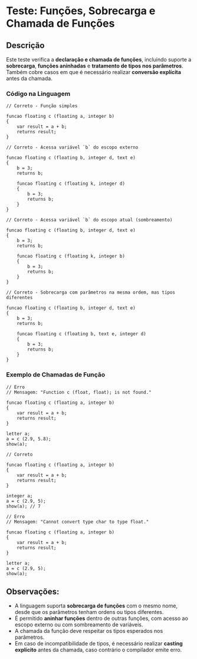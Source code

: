  # Teste: Funções, Sobrecarga e Chamada de Funções

 ## Descrição

 Este teste verifica a **declaração e chamada de funções**, incluindo suporte a **sobrecarga**, **funções aninhadas** e **tratamento de tipos nos parâmetros**. Também cobre casos em que é necessário realizar **conversão explícita** antes da chamada.

 ### Código na Linguagem

 ```
 // Correto - Função simples

 funcao floating c (floating a, integer b)
 {
     var result = a + b;
     returns result;
 }
 ```

 ```
 // Correto - Acessa variável `b` do escopo externo

 funcao floating c (floating b, integer d, text e)
 {
     b = 3;
     returns b;

     funcao floating c (floating k, integer d)
     {
         b = 3;
         returns b;
     }
 }
 ```

 ```
 // Correto - Acessa variável `b` do escopo atual (sombreamento)

 funcao floating c (floating b, integer d, text e)
 {
     b = 3;
     returns b;

     funcao floating c (floating k, integer b)
     {
         b = 3;
         returns b;
     }
 }
 ```

 ```
 // Correto - Sobrecarga com parâmetros na mesma ordem, mas tipos diferentes

 funcao floating c (floating b, integer d, text e)
 {
     b = 3;
     returns b;

     funcao floating c (floating b, text e, integer d)
     {
         b = 3;
         returns b;
     }
 }
 ```

 ### Exemplo de Chamadas de Função

 ```
 // Erro
 // Mensagem: "Function c (float, float); is not found."

 funcao floating c (floating a, integer b)
 {
     var result = a + b;
     returns result;
 }

 letter a;
 a = c (2.9, 5.8);
 show(a);
 ```

 ```
 // Correto

 funcao floating c (floating a, integer b)
 {
     var result = a + b;
     returns result;
 }

 integer a;
 a = c (2.9, 5);
 show(a); // 7
 ```

 ```
 // Erro
 // Mensagem: "Cannot convert type char to type float."

 funcao floating c (floating a, integer b)
 {
     var result = a + b;
     returns result;
 }

 letter a;
 a = c (2.9, 5);
 show(a);
 ```

 ## Observações:

 - A linguagem suporta **sobrecarga de funções** com o mesmo nome, desde que os parâmetros tenham ordens ou tipos diferentes.
 - É permitido **aninhar funções** dentro de outras funções, com acesso ao escopo externo ou com sombreamento de variáveis.
 - A chamada da função deve respeitar os tipos esperados nos parâmetros.
 - Em caso de incompatibilidade de tipos, é necessário realizar **casting explícito** antes da chamada, caso contrário o compilador emite erro.
